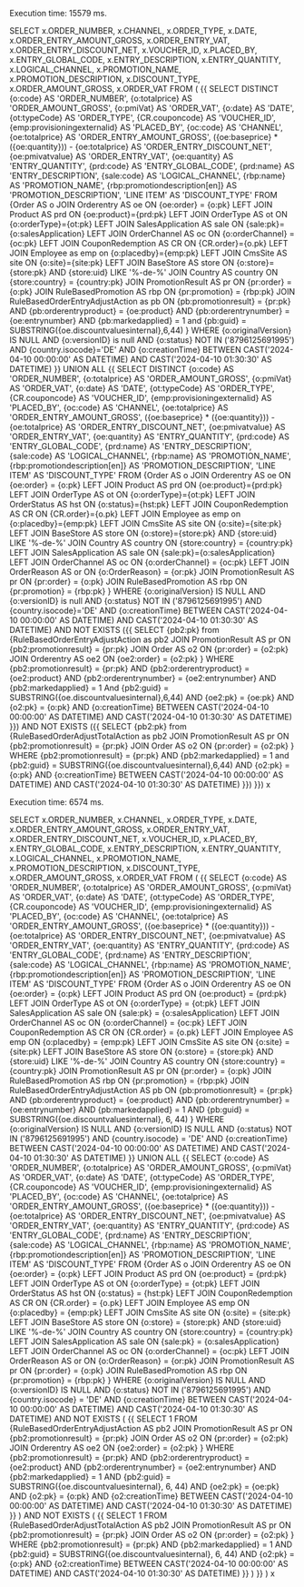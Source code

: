 Execution time: 15579 ms.



SELECT
       x.ORDER_NUMBER,
       x.CHANNEL,
       x.ORDER_TYPE,
       x.DATE,
       x.ORDER_ENTRY_AMOUNT_GROSS,
       x.ORDER_ENTRY_VAT,
       x.ORDER_ENTRY_DISCOUNT_NET,
       x.VOUCHER_ID,
       x.PLACED_BY,
       x.ENTRY_GLOBAL_CODE,
       x.ENTRY_DESCRIPTION,
       x.ENTRY_QUANTITY,
       x.LOGICAL_CHANNEL,
       x.PROMOTION_NAME,
       x.PROMOTION_DESCRIPTION,
       x.DISCOUNT_TYPE,
       x.ORDER_AMOUNT_GROSS,
       x.ORDER_VAT
FROM (
{{
SELECT DISTINCT
      {o:code} AS 'ORDER_NUMBER',
       {o:totalprice} AS 'ORDER_AMOUNT_GROSS',
       {o:pmiVat} AS 'ORDER_VAT',
       {o:date} AS 'DATE',
       {ot:typeCode} AS 'ORDER_TYPE',
        {CR.couponcode} AS 'VOUCHER_ID',
         {emp:provisioningexternalid} AS 'PLACED_BY',
       {oc:code} AS 'CHANNEL',
       {oe:totalprice} AS 'ORDER_ENTRY_AMOUNT_GROSS',
  ({oe:baseprice} * ({oe:quantity})) - {oe:totalprice}  AS 'ORDER_ENTRY_DISCOUNT_NET',
       {oe:pmivatvalue} AS 'ORDER_ENTRY_VAT',
       {oe:quantity}  AS 'ENTRY_QUANTITY',
       {prd:code} AS 'ENTRY_GLOBAL_CODE',
       {prd:name} AS 'ENTRY_DESCRIPTION',
       {sale:code} AS 'LOGICAL_CHANNEL',
       {rbp:name} AS 'PROMOTION_NAME',
       {rbp:promotiondescription[en]} AS 'PROMOTION_DESCRIPTION',
       'LINE ITEM'  AS 'DISCOUNT_TYPE'
FROM {Order AS o
    JOIN Orderentry AS oe ON {oe:order} = {o:pk}
    LEFT JOIN Product AS prd ON {oe:product}={prd:pk}
    LEFT JOIN OrderType AS ot ON {o:orderType}={ot:pk}
    LEFT JOIN SalesApplication AS sale ON {sale:pk}={o:salesApplication}
    LEFT JOIN OrderChannel AS oc ON {o:orderChannel} = {oc:pk}
LEFT JOIN CouponRedemption AS CR ON {CR.order}={o.pk}
LEFT JOIN Employee as emp on {o:placedby}={emp:pk}
LEFT JOIN CmsSite AS site ON {o:site}={site:pk}
LEFT JOIN BaseStore AS store ON {o:store}={store:pk} AND {store:uid} LIKE '%-de-%'
JOIN Country AS country ON {store:country} = {country:pk}
JOIN PromotionResult AS pr ON {pr:order} = {o:pk}
JOIN RuleBasedPromotion AS rbp ON {pr:promotion} = {rbp:pk}
JOIN RuleBasedOrderEntryAdjustAction as pb
ON {pb:promotionresult} = {pr:pk}
AND {pb:orderentryproduct} = {oe:product}
AND {pb:orderentrynumber} = {oe:entrynumber}
AND {pb:markedapplied} = 1
and {pb:guid} = SUBSTRING({oe.discountvaluesinternal},6,44)
}
WHERE {o:originalVersion} IS NULL
AND {o:versionID} is null
AND {o:status} NOT IN ('8796125691995')
AND {country.isocode}='DE'
AND {o:creationTime} BETWEEN CAST('2024-04-10 00:00:00' AS DATETIME) AND CAST('2024-04-10 01:30:30' AS DATETIME)
}}
UNION ALL
{{
SELECT DISTINCT
    {o:code} AS 'ORDER_NUMBER',
    {o:totalprice} AS 'ORDER_AMOUNT_GROSS',
       {o:pmiVat} AS 'ORDER_VAT',
       {o:date} AS 'DATE',
       {ot:typeCode} AS 'ORDER_TYPE',
        {CR.couponcode} AS 'VOUCHER_ID',
         {emp:provisioningexternalid} AS 'PLACED_BY',
       {oc:code} AS 'CHANNEL',
    {oe:totalprice} AS 'ORDER_ENTRY_AMOUNT_GROSS',
({oe:baseprice} * ({oe:quantity})) - {oe:totalprice}  AS 'ORDER_ENTRY_DISCOUNT_NET',
       {oe:pmivatvalue} AS 'ORDER_ENTRY_VAT',
       {oe:quantity}  AS 'ENTRY_QUANTITY',
       {prd:code} AS 'ENTRY_GLOBAL_CODE',
       {prd:name} AS 'ENTRY_DESCRIPTION',
       {sale:code} AS 'LOGICAL_CHANNEL',
       {rbp:name} AS 'PROMOTION_NAME',
       {rbp:promotiondescription[en]} AS 'PROMOTION_DESCRIPTION',
       'LINE ITEM'  AS 'DISCOUNT_TYPE'
FROM {Order AS o
JOIN Orderentry AS oe ON {oe:order} = {o:pk}
LEFT JOIN Product AS prd ON {oe:product}={prd:pk}
LEFT JOIN OrderType AS ot ON {o:orderType}={ot:pk}
LEFT JOIN OrderStatus AS hst ON {o:status}={hst:pk}
LEFT JOIN CouponRedemption AS CR ON {CR.order}={o.pk}
LEFT JOIN Employee as emp on {o:placedby}={emp:pk}
LEFT JOIN CmsSite AS site ON {o:site}={site:pk}
LEFT JOIN BaseStore AS store ON {o:store}={store:pk} AND {store:uid} LIKE '%-de-%'
JOIN Country AS country ON {store:country} = {country:pk}
LEFT JOIN SalesApplication AS sale ON {sale:pk}={o:salesApplication}
LEFT JOIN OrderChannel AS oc ON {o:orderChannel} = {oc:pk}
LEFT JOIN OrderReason AS or ON {o:OrderReason} = {or:pk}
JOIN PromotionResult AS pr ON {pr:order} = {o:pk}
JOIN RuleBasedPromotion AS rbp ON {pr:promotion} = {rbp:pk}
}
WHERE {o:originalVersion} IS NULL
AND {o:versionID} is null
AND {o:status} NOT IN ('8796125691995')
AND {country.isocode}='DE'
AND {o:creationTime} BETWEEN CAST('2024-04-10 00:00:00' AS DATETIME) AND CAST('2024-04-10 01:30:30' AS DATETIME)
AND NOT EXISTS ({{
                   SELECT {pb2:pk}
                      from {RuleBasedOrderEntryAdjustAction as pb2 JOIN PromotionResult AS pr ON {pb2:promotionresult} = {pr:pk}
                                JOIN Order AS o2 ON {pr:order} = {o2:pk}
                              JOIN Orderentry AS oe2 ON {oe2:order} = {o2:pk}
                              }
                      WHERE  {pb2:promotionresult} = {pr:pk}
                        AND {pb2:orderentryproduct} = {oe2:product}
                        AND {pb2:orderentrynumber} = {oe2:entrynumber}
                        AND {pb2:markedapplied} = 1
                        And {pb2:guid} =  SUBSTRING({oe.discountvaluesinternal},6,44)
                        AND {oe2:pk} = {oe:pk} 
                        AND {o2:pk} = {o:pk}
               AND {o:creationTime} BETWEEN CAST('2024-04-10 00:00:00' AS DATETIME) AND CAST('2024-04-10 01:30:30' AS DATETIME)
                    }})
AND NOT EXISTS ({{
                   SELECT {pb2:pk}
                      from {RuleBasedOrderAdjustTotalAction as pb2 JOIN PromotionResult AS pr ON {pb2:promotionresult} = {pr:pk}
                                JOIN Order AS o2 ON {pr:order} = {o2:pk}
                              }
                      WHERE  {pb2:promotionresult} = {pr:pk}
                        AND {pb2:markedapplied} = 1
                        and {pb2:guid} =  SUBSTRING({oe.discountvaluesinternal},6,44)
                        AND {o2:pk} = {o:pk}
                AND {o:creationTime} BETWEEN CAST('2024-04-10 00:00:00' AS DATETIME) AND CAST('2024-04-10 01:30:30' AS DATETIME)
                    }})
}}) x





















Execution time: 6574 ms.


SELECT
       x.ORDER_NUMBER,
       x.CHANNEL,
       x.ORDER_TYPE,
       x.DATE,
       x.ORDER_ENTRY_AMOUNT_GROSS,
       x.ORDER_ENTRY_VAT,
       x.ORDER_ENTRY_DISCOUNT_NET,
       x.VOUCHER_ID,
       x.PLACED_BY,
       x.ENTRY_GLOBAL_CODE,
       x.ENTRY_DESCRIPTION,
       x.ENTRY_QUANTITY,
       x.LOGICAL_CHANNEL,
       x.PROMOTION_NAME,
       x.PROMOTION_DESCRIPTION,
       x.DISCOUNT_TYPE,
       x.ORDER_AMOUNT_GROSS,
       x.ORDER_VAT
FROM (
    {{
    SELECT
          {o:code} AS 'ORDER_NUMBER',
          {o:totalprice} AS 'ORDER_AMOUNT_GROSS',
          {o:pmiVat} AS 'ORDER_VAT',
          {o:date} AS 'DATE',
          {ot:typeCode} AS 'ORDER_TYPE',
          {CR.couponcode} AS 'VOUCHER_ID',
          {emp:provisioningexternalid} AS 'PLACED_BY',
          {oc:code} AS 'CHANNEL',
          {oe:totalprice} AS 'ORDER_ENTRY_AMOUNT_GROSS',
          ({oe:baseprice} * ({oe:quantity})) - {oe:totalprice} AS 'ORDER_ENTRY_DISCOUNT_NET',
          {oe:pmivatvalue} AS 'ORDER_ENTRY_VAT',
          {oe:quantity} AS 'ENTRY_QUANTITY',
          {prd:code} AS 'ENTRY_GLOBAL_CODE',
          {prd:name} AS 'ENTRY_DESCRIPTION',
          {sale:code} AS 'LOGICAL_CHANNEL',
          {rbp:name} AS 'PROMOTION_NAME',
          {rbp:promotiondescription[en]} AS 'PROMOTION_DESCRIPTION',
          'LINE ITEM' AS 'DISCOUNT_TYPE'
    FROM {Order AS o
        JOIN Orderentry AS oe ON {oe:order} = {o:pk}
        LEFT JOIN Product AS prd ON {oe:product} = {prd:pk}
        LEFT JOIN OrderType AS ot ON {o:orderType} = {ot:pk}
        LEFT JOIN SalesApplication AS sale ON {sale:pk} = {o:salesApplication}
        LEFT JOIN OrderChannel AS oc ON {o:orderChannel} = {oc:pk}
        LEFT JOIN CouponRedemption AS CR ON {CR.order} = {o.pk}
        LEFT JOIN Employee AS emp ON {o:placedby} = {emp:pk}
        LEFT JOIN CmsSite AS site ON {o:site} = {site:pk}
        LEFT JOIN BaseStore AS store ON {o:store} = {store:pk} AND {store:uid} LIKE '%-de-%'
        JOIN Country AS country ON {store:country} = {country:pk}
        JOIN PromotionResult AS pr ON {pr:order} = {o:pk}
        JOIN RuleBasedPromotion AS rbp ON {pr:promotion} = {rbp:pk}
        JOIN RuleBasedOrderEntryAdjustAction AS pb ON {pb:promotionresult} = {pr:pk}
            AND {pb:orderentryproduct} = {oe:product}
            AND {pb:orderentrynumber} = {oe:entrynumber}
            AND {pb:markedapplied} = 1
            AND {pb:guid} = SUBSTRING({oe.discountvaluesinternal}, 6, 44)
    }
    WHERE {o:originalVersion} IS NULL
    AND {o:versionID} IS NULL
    AND {o:status} NOT IN ('8796125691995')
    AND {country.isocode} = 'DE'
    AND {o:creationTime} BETWEEN CAST('2024-04-10 00:00:00' AS DATETIME) AND CAST('2024-04-10 01:30:30' AS DATETIME)
    }}
    UNION ALL
    {{
    SELECT
          {o:code} AS 'ORDER_NUMBER',
          {o:totalprice} AS 'ORDER_AMOUNT_GROSS',
          {o:pmiVat} AS 'ORDER_VAT',
          {o:date} AS 'DATE',
          {ot:typeCode} AS 'ORDER_TYPE',
          {CR.couponcode} AS 'VOUCHER_ID',
          {emp:provisioningexternalid} AS 'PLACED_BY',
          {oc:code} AS 'CHANNEL',
          {oe:totalprice} AS 'ORDER_ENTRY_AMOUNT_GROSS',
          ({oe:baseprice} * ({oe:quantity})) - {oe:totalprice} AS 'ORDER_ENTRY_DISCOUNT_NET',
          {oe:pmivatvalue} AS 'ORDER_ENTRY_VAT',
          {oe:quantity} AS 'ENTRY_QUANTITY',
          {prd:code} AS 'ENTRY_GLOBAL_CODE',
          {prd:name} AS 'ENTRY_DESCRIPTION',
          {sale:code} AS 'LOGICAL_CHANNEL',
          {rbp:name} AS 'PROMOTION_NAME',
          {rbp:promotiondescription[en]} AS 'PROMOTION_DESCRIPTION',
          'LINE ITEM' AS 'DISCOUNT_TYPE'
    FROM {Order AS o
        JOIN Orderentry AS oe ON {oe:order} = {o:pk}
        LEFT JOIN Product AS prd ON {oe:product} = {prd:pk}
        LEFT JOIN OrderType AS ot ON {o:orderType} = {ot:pk}
        LEFT JOIN OrderStatus AS hst ON {o:status} = {hst:pk}
        LEFT JOIN CouponRedemption AS CR ON {CR.order} = {o.pk}
        LEFT JOIN Employee AS emp ON {o:placedby} = {emp:pk}
        LEFT JOIN CmsSite AS site ON {o:site} = {site:pk}
        LEFT JOIN BaseStore AS store ON {o:store} = {store:pk} AND {store:uid} LIKE '%-de-%'
        JOIN Country AS country ON {store:country} = {country:pk}
        LEFT JOIN SalesApplication AS sale ON {sale:pk} = {o:salesApplication}
        LEFT JOIN OrderChannel AS oc ON {o:orderChannel} = {oc:pk}
        LEFT JOIN OrderReason AS or ON {o:OrderReason} = {or:pk}
        JOIN PromotionResult AS pr ON {pr:order} = {o:pk}
        JOIN RuleBasedPromotion AS rbp ON {pr:promotion} = {rbp:pk}
    }
    WHERE {o:originalVersion} IS NULL
    AND {o:versionID} IS NULL
    AND {o:status} NOT IN ('8796125691995')
    AND {country.isocode} = 'DE'
    AND {o:creationTime} BETWEEN CAST('2024-04-10 00:00:00' AS DATETIME) AND CAST('2024-04-10 01:30:30' AS DATETIME)
    AND NOT EXISTS (
        {{
            SELECT 1
            FROM {RuleBasedOrderEntryAdjustAction AS pb2
                  JOIN PromotionResult AS pr ON {pb2:promotionresult} = {pr:pk}
                  JOIN Order AS o2 ON {pr:order} = {o2:pk}
                  JOIN Orderentry AS oe2 ON {oe2:order} = {o2:pk}
            }
            WHERE {pb2:promotionresult} = {pr:pk}
              AND {pb2:orderentryproduct} = {oe2:product}
              AND {pb2:orderentrynumber} = {oe2:entrynumber}
              AND {pb2:markedapplied} = 1
              AND {pb2:guid} = SUBSTRING({oe.discountvaluesinternal}, 6, 44)
              AND {oe2:pk} = {oe:pk}
              AND {o2:pk} = {o:pk}
              AND {o2:creationTime} BETWEEN CAST('2024-04-10 00:00:00' AS DATETIME) AND CAST('2024-04-10 01:30:30' AS DATETIME)
        }}
    )
    AND NOT EXISTS (
        {{
            SELECT 1
            FROM {RuleBasedOrderAdjustTotalAction AS pb2
                  JOIN PromotionResult AS pr ON {pb2:promotionresult} = {pr:pk}
                  JOIN Order AS o2 ON {pr:order} = {o2:pk}
            }
            WHERE {pb2:promotionresult} = {pr:pk}
              AND {pb2:markedapplied} = 1
              AND {pb2:guid} = SUBSTRING({oe.discountvaluesinternal}, 6, 44)
              AND {o2:pk} = {o:pk}
              AND {o2:creationTime} BETWEEN CAST('2024-04-10 00:00:00' AS DATETIME) AND CAST('2024-04-10 01:30:30' AS DATETIME)
        }}
    )
    }}
) x


